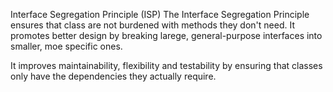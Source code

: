 Interface Segregation Principle (ISP)
The Interface Segregation Principle ensures that class are not burdened with methods they don't need. It promotes better design by breaking larege, general-purpose interfaces into smaller, moe specific ones.

It improves maintainability, flexibility and testability by ensuring that classes only have the dependencies they actually require.